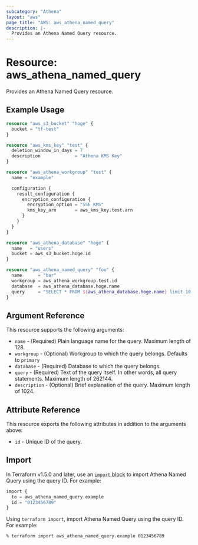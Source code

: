 ```yaml
---
subcategory: "Athena"
layout: "aws"
page_title: "AWS: aws_athena_named_query"
description: |-
  Provides an Athena Named Query resource.
---
```


# Resource: aws_athena_named_query

Provides an Athena Named Query resource.

## Example Usage

```terraform
resource "aws_s3_bucket" "hoge" {
  bucket = "tf-test"
}

resource "aws_kms_key" "test" {
  deletion_window_in_days = 7
  description             = "Athena KMS Key"
}

resource "aws_athena_workgroup" "test" {
  name = "example"

  configuration {
    result_configuration {
      encryption_configuration {
        encryption_option = "SSE_KMS"
        kms_key_arn       = aws_kms_key.test.arn
      }
    }
  }
}

resource "aws_athena_database" "hoge" {
  name   = "users"
  bucket = aws_s3_bucket.hoge.id
}

resource "aws_athena_named_query" "foo" {
  name      = "bar"
  workgroup = aws_athena_workgroup.test.id
  database  = aws_athena_database.hoge.name
  query     = "SELECT * FROM ${aws_athena_database.hoge.name} limit 10;"
}
```

## Argument Reference

This resource supports the following arguments:

* `name` - (Required) Plain language name for the query. Maximum length of 128.
* `workgroup` - (Optional) Workgroup to which the query belongs. Defaults to `primary`
* `database` - (Required) Database to which the query belongs.
* `query` - (Required) Text of the query itself. In other words, all query statements. Maximum length of 262144.
* `description` - (Optional) Brief explanation of the query. Maximum length of 1024.

## Attribute Reference

This resource exports the following attributes in addition to the arguments above:

* `id` - Unique ID of the query.

## Import

In Terraform v1.5.0 and later, use an [`import` block](https://developer.hashicorp.com/terraform/language/import) to import Athena Named Query using the query ID. For example:

```terraform
import {
  to = aws_athena_named_query.example
  id = "0123456789"
}
```

Using `terraform import`, import Athena Named Query using the query ID. For example:

```console
% terraform import aws_athena_named_query.example 0123456789
```
